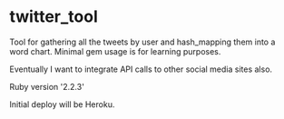 # twitter_tool
Tool for gathering all the tweets by user and hash_mapping them into a word chart. Minimal gem usage is for learning purposes.

Eventually I want to integrate API calls to other social media sites also.

Ruby version '2.2.3'

Initial deploy will be Heroku.


